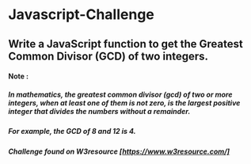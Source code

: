 # Javascript-Challenge

## Write a JavaScript function to get the Greatest Common Divisor (GCD) of two integers.


#### Note : 

##### In mathematics, the greatest common divisor (gcd) of two or more integers, when at least one of them is not zero, is the largest positive integer that divides the numbers without a remainder. 

##### For example, the GCD of 8 and 12 is 4.

##### Challenge found on W3resource [https://www.w3resource.com/]
